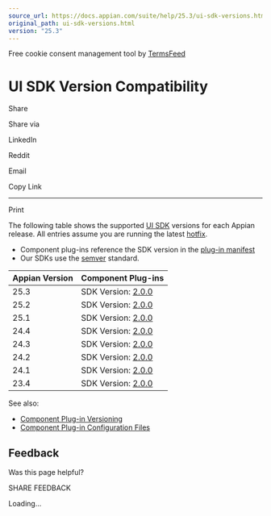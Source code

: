```yaml
---
source_url: https://docs.appian.com/suite/help/25.3/ui-sdk-versions.html
original_path: ui-sdk-versions.html
version: "25.3"
---
```


Free cookie consent management tool by [TermsFeed](https://www.termsfeed.com/)

# UI SDK Version Compatibility

Share

Share via

LinkedIn

Reddit

Email

Copy Link

* * *

Print

The following table shows the supported [UI SDK](ui-sdk-overview.html) versions for each Appian release. All entries assume you are running the latest [hotfix](Hotfixes.html).

-   Component plug-ins reference the SDK version in the [plug-in manifest](reference-manifest.html#component)
-   Our SDKs use the [semver](https://semver.org/) standard.

| Appian Version | Component Plug-ins |
| --- | --- |
| 25.3 | SDK Version: [2.0.0](https://docs.appian.com/suite/help/25.3/reference-js-api.html) |
| 25.2 | SDK Version: [2.0.0](https://docs.appian.com/suite/help/25.2/reference-js-api.html) |
| 25.1 | SDK Version: [2.0.0](https://docs.appian.com/suite/help/25.1/reference-js-api.html) |
| 24.4 | SDK Version: [2.0.0](https://docs.appian.com/suite/help/24.4/reference-js-api.html) |
| 24.3 | SDK Version: [2.0.0](https://docs.appian.com/suite/help/24.3/reference-js-api.html) |
| 24.2 | SDK Version: [2.0.0](https://docs.appian.com/suite/help/24.2/reference-js-api.html) |
| 24.1 | SDK Version: [2.0.0](https://docs.appian.com/suite/help/24.1/reference-js-api.html) |
| 23.4 | SDK Version: [2.0.0](https://docs.appian.com/suite/help/23.4/reference-js-api.html) |

See also:

-   [Component Plug-in Versioning](component-versioning.html)
-   [Component Plug-in Configuration Files](reference-manifest.html)

## Feedback

Was this page helpful?

SHARE FEEDBACK

Loading...